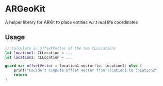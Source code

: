 # ARGeoKit

A helper library for ARKit to place entities w.r.t real life coordinates

## Usage

``` swift
// Calculate an offsetVector of the two CLLocations
let location1: CLLocation = ...
let location2: CLLocation = ...

guard var offsetVector = location1.vector(to: location2) else {
    print("Couldn't compute offset vector from location1 to location2")
    return
}
```
